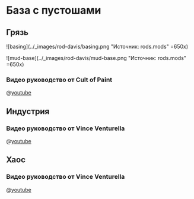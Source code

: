 # База с пустошами

## Грязь

![basing](../_images/rod-davis/basing.png "Источник: rods.mods" =650x)

![mud-base](../_images/rod-davis/mud-base.png "Источник: rods.mods" =650x)

### Видео руководство от Cult of Paint

@[youtube](https://youtu.be/uPlpBLkUUdA?si=5eC5NCJyKwrR_Xbx)

## Индустрия

### Видео руководство от Vince Venturella

@[youtube](https://youtu.be/Kk6f10Djtoo?si=xBLHEpLyfeZx60nq)

## Хаос

### Видео руководство от Vince Venturella

@[youtube](https://youtu.be/PD8_tQVq9-w?si=iXr0g5ukWbO3XrrG)
